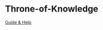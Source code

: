 # Throne-of-Knowledge

[Guide & Help](https://github.com/three-houses-research-team/Throne-of-Knowledge/wiki)
